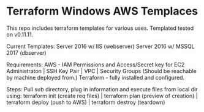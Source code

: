 # Terraform Windows AWS Templaces
This repo includes terraform templates for various uses.
Templated tested on v0.11.11.

Current Templates:
Server 2016 w/ IIS (webserver)
Server 2016 w/ MSSQL 2017 (dbserver)

Requirements:
AWS - IAM Permissions and Access/Secret key for EC2 Administraton | SSH Key Pair | VPC | Security Groups (Should be reachable by machine deployed from.)
Terraform - fully installed and configured.

Steps:
Pull sub directory, plug in information and execute files from local dir using: terraform init (create req files) | terraform plan (preview of creation) | terraform deploy (push to AWS) | terraform destroy (teardown)